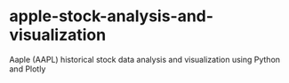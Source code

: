 # apple-stock-analysis-and-visualization
Aaple (AAPL) historical stock data analysis and visualization using Python and Plotly
